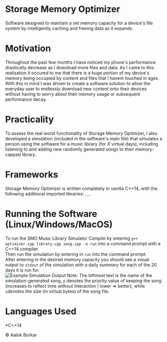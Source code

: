 # Storage Memory Optimizer
Software designed to maintain a set memory capacity for a device's file system by intelligently caching and freeing data as it expands.

# Motivation
Throughout the past few months I have noticed my phone's performance drastically decrease as I download more files and data. As I came to this realization it occured to me that there is a huge portion of my device's memory being occupied by content and files that I havent touched in ages. With this in mind I was driven to create a software solution to allow the everyday user to endlessly download new content onto their devices without having to worry about their memory usage or subsequent performance decay.

# Practicality
To assess the real world functionality of Storage Memory Optimizer, I also developed a simulation (included in the software's main file) that simulates a person using the software for a music library (for *X* virtual days), including listening to and adding new randomly generated songs to their memory-capped library.

# Frameworks
Storage Memory Optimizer is written completely in vanilla C++14, with the following additional imported libraries: <vector>, <algorithm>, <time>.
  
# Running the Software (Linux/Windows/MacOS)
To run the SMO Music Library Simulator 
Compile by entering `g++ optimizer.cpp library.cpp song.cpp -o run` into a command prompt with a C++14 compiler. <br>
Then run the simulation by entering in `run` into the command prompt. <br>
After entering in the desired memory capacity you should see a visual output to `stdout` of the simulation with a daily summary for each of the 20 days it is run for. 
<br>
![Example Simulation Output](https://github.com/AalokBorkar/Storage-Memory-Optimizer/blob/master/sim.JPG)
Note: The leftmost text is the name of the simulation-generated song, `p` denotes the priority value of keeping the song (increases to reflect time without interaction | lower => better), while `s`denotes the size (in virtual bytes) of the song file.

# Languages Used
*C++14

© Aalok Borkar
